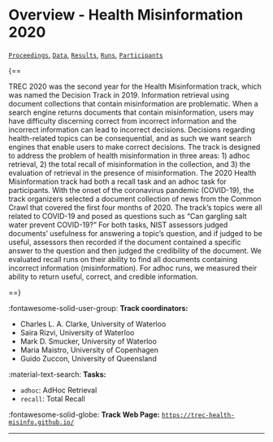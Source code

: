 # Overview - Health Misinformation 2020

[`Proceedings`](./proceedings.md), [`Data`](./data.md), [`Results`](./results.md), [`Runs`](./runs.md), [`Participants`](./participants.md)

{==

TREC 2020 was the second year for the Health Misinformation track, which was named the Decision Track in 2019. Information retrieval using document collections that contain misinformation are problematic. When a search engine returns documents that contain misinformation, users may have difficulty discerning correct from incorrect information and the incorrect information can lead to incorrect decisions. Decisions regarding health-related topics can be consequential, and as such we want search engines that enable users to make correct decisions. The track is designed to address the problem of health misinformation in three areas: 1) adhoc retrieval, 2) the total recall of misinformation in the collection, and 3) the evaluation of retrieval in the presence of misinformation. The 2020 Health Misinformation track had both a recall task and an adhoc task for participants. With the onset of the coronavirus pandemic (COVID-19), the track organizers selected a document collection of news from the Common Crawl that covered the first four months of 2020. The track’s topics were all related to COVID-19 and posed as questions such as “Can gargling salt water prevent COVID-19?” For both tasks, NIST assessors judged documents’ usefulness for answering a topic’s question, and if judged to be useful, assessors then recorded if the document contained a specific answer to the question and then judged the credibility of the document. We evaluated recall runs on their ability to find all documents containing incorrect information (misinformation). For adhoc runs, we measured their ability to return useful, correct, and credible information.

==}

:fontawesome-solid-user-group: **Track coordinators:**

- Charles L. A. Clarke, University of Waterloo 
- Saira Rizvi, University of Waterloo 
- Mark D. Smucker, University of Waterloo 
- Maria Maistro, University of Copenhagen 
- Guido Zuccon, University of Queensland 

:material-text-search: **Tasks:**

- `adhoc`: AdHoc Retrieval 
- `recall`: Total Recall 

:fontawesome-solid-globe: **Track Web Page:** [`https://trec-health-misinfo.github.io/`](https://trec-health-misinfo.github.io/) 

---

